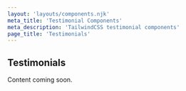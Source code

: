 ```yaml
---
layout: 'layouts/components.njk'
meta_title: 'Testimonial Components'
meta_description: 'TailwindCSS testimonial components'
page_title: 'Testimonials'
---
```


## Testimonials

Content coming soon.
